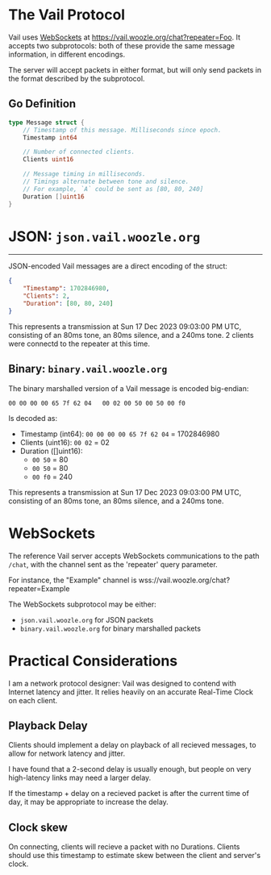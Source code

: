 The Vail Protocol
=============

Vail uses [WebSockets](https://en.wikipedia.org/wiki/WebSocket) at https://vail.woozle.org/chat?repeater=Foo. It accepts two subprotocols: both of these provide the same message information, in different encodings.

The server will accept packets in either format, but will only send packets in the format described by the subprotocol.

Go Definition
--------------------

```go
type Message struct {
	// Timestamp of this message. Milliseconds since epoch.
	Timestamp int64

	// Number of connected clients.
	Clients uint16

	// Message timing in milliseconds.
	// Timings alternate between tone and silence.
	// For example, `A` could be sent as [80, 80, 240]
	Duration []uint16
}
```

# JSON: `json.vail.woozle.org`
-------

JSON-encoded Vail messages are a direct encoding of the struct:

```json
{
    "Timestamp": 1702846980,
    "Clients": 2,
    "Duration": [80, 80, 240]
}
```

This represents a transmission at Sun 17 Dec 2023 09:03:00 PM UTC, consisting of an 80ms tone, an 80ms silence, and a 240ms tone.
2 clients were connectd to the repeater at this time.


Binary: `binary.vail.woozle.org`
---------------------

The binary marshalled version of a Vail message is encoded big-endian:

    00 00 00 00 65 7f 62 04   00 02 00 50 00 50 00 f0

Is decoded as:

* Timestamp (int64): `00 00 00 00 65 7f 62 04` = 1702846980
* Clients (uint16): `00 02` = 02
* Duration ([]uint16):
  * `00 50` = 80
  * `00 50` = 80
  * `00 f0` = 240

This represents a transmission at Sun 17 Dec 2023 09:03:00 PM UTC, consisting of an 80ms tone, an 80ms silence, and a 240ms tone.


WebSockets
==========

The reference Vail server accepts WebSockets communications to the path `/chat`,
with the channel sent as the 'repeater' query parameter.

For instance, the "Example" channel is
wss://vail.woozle.org/chat?repeater=Example

The WebSockets subprotocol may be either:

* `json.vail.woozle.org` for JSON packets
* `binary.vail.woozle.org` for binary marshalled packets


Practical Considerations
==================

I am a network protocol designer:
Vail was designed to contend with
Internet latency and jitter.
It relies heavily on an accurate Real-Time Clock on each client.

Playback Delay
------------------

Clients should implement a delay on playback of all recieved messages,
to allow for network latency and jitter.

I have found that a 2-second delay is usually enough, but people on very high-latency links may need a larger delay.

If the timestamp + delay on a recieved packet is after the current time of day,
it may be appropriate to increase the delay.

Clock skew
---------------

On connecting,
clients will recieve a packet with no Durations.
Clients should use this timestamp
to estimate skew between the client and server's clock.
